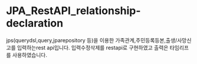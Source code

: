 # JPA_RestAPI_relationship-declaration
jps(querydsl,query,jparepository 등)을 이용한 가족관계,주민등록등본,출생/사망신고를 입력하는rest api입니다. 입력수정삭제를 restapi로 구현하였고 출력은 타임리프를 사용하였습니다.
